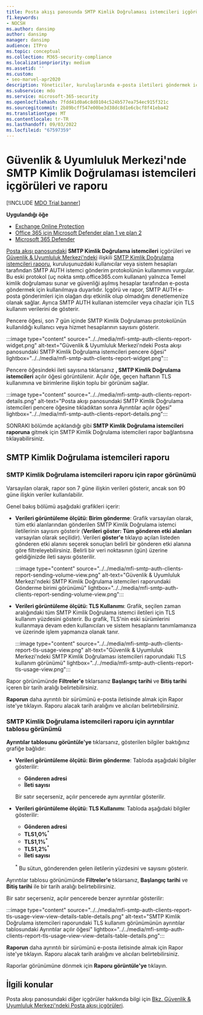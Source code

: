 ```yaml
---
title: Posta akışı panosunda SMTP Kimlik Doğrulaması istemcileri içgörüleri ve raporu
f1.keywords:
- NOCSH
ms.author: dansimp
author: dansimp
manager: dansimp
audience: ITPro
ms.topic: conceptual
ms.collection: M365-security-compliance
ms.localizationpriority: medium
ms.assetid: ''
ms.custom:
- seo-marvel-apr2020
description: Yöneticiler, kuruluşlarında e-posta iletileri göndermek için kimliği doğrulanmış SMTP (SMTP AUTH) kullanan e-posta gönderenleri izlemek için Güvenlik & Uyumluluk Merkezi'ndeki Posta akışı panosunda SMTP Kimlik Doğrulaması içgörülerini ve raporunu kullanmayı öğrenebilir.
ms.subservice: mdo
ms.service: microsoft-365-security
ms.openlocfilehash: 7fdd41d0a6c8d0104c524b577ea754ec915f321c
ms.sourcegitcommit: 2b89bcff547e00be3d38dc8d1e6cbcf8f41eba42
ms.translationtype: MT
ms.contentlocale: tr-TR
ms.lasthandoff: 09/03/2022
ms.locfileid: "67597359"
---
```

# <a name="smtp-auth-clients-insight-and-report-in-the-security--compliance-center"></a>Güvenlik & Uyumluluk Merkezi'nde SMTP Kimlik Doğrulaması istemcileri içgörüleri ve raporu

[!INCLUDE [MDO Trial banner](../includes/mdo-trial-banner.md)]

**Uygulandığı öğe**
- [Exchange Online Protection](exchange-online-protection-overview.md)
- [Office 365 için Microsoft Defender plan 1 ve plan 2](defender-for-office-365.md)
- [Microsoft 365 Defender](../defender/microsoft-365-defender.md)

[Posta akışı panosundaki](mail-flow-insights-v2.md) **SMTP Kimlik Doğrulama istemcileri** içgörüleri ve [Güvenlik & Uyumluluk Merkezi'ndeki](https://protection.office.com) ilişkili [SMTP Kimlik Doğrulama istemcileri raporu](#smtp-auth-clients-report), kuruluşunuzdaki kullanıcılar veya sistem hesapları tarafından SMTP AUTH istemci gönderim protokolünün kullanımını vurgular. Bu eski protokol (uç nokta smtp.office365.com kullanan) yalnızca Temel kimlik doğrulaması sunar ve güvenliği aşılmış hesaplar tarafından e-posta göndermek için kullanılmaya duyarlıdır. İçgörü ve rapor, SMTP AUTH e-posta gönderimleri için olağan dışı etkinlik olup olmadığını denetlemenize olanak sağlar. Ayrıca SMTP AUTH kullanan istemciler veya cihazlar için TLS kullanım verilerini de gösterir.

Pencere öğesi, son 7 gün içinde SMTP Kimlik Doğrulaması protokolünün kullanıldığı kullanıcı veya hizmet hesaplarının sayısını gösterir.

:::image type="content" source="../../media/mfi-smtp-auth-clients-report-widget.png" alt-text="Güvenlik & Uyumluluk Merkezi'ndeki Posta akışı panosundaki SMTP Kimlik Doğrulama istemcileri pencere öğesi" lightbox="../../media/mfi-smtp-auth-clients-report-widget.png":::

Pencere öğesindeki ileti sayısına tıklarsanız **, SMTP Kimlik Doğrulama istemcileri** açılır öğesi görüntülenir. Açılır öğe, geçen haftanın TLS kullanımına ve birimlerine ilişkin toplu bir görünüm sağlar.

:::image type="content" source="../../media/mfi-smtp-auth-clients-report-details.png" alt-text="Posta akışı panosundaki SMTP Kimlik Doğrulama istemcileri pencere öğesine tıkladıktan sonra Ayrıntılar açılır öğesi" lightbox="../../media/mfi-smtp-auth-clients-report-details.png":::

SONRAKI bölümde açıklandığı gibi **SMTP Kimlik Doğrulama istemcileri raporuna** gitmek için SMTP Kimlik Doğrulama istemcileri rapor bağlantısına tıklayabilirsiniz.

## <a name="smtp-auth-clients-report"></a>SMTP Kimlik Doğrulama istemcileri raporu

### <a name="report-view-for-the-smtp-auth-clients-report"></a>SMTP Kimlik Doğrulama istemcileri raporu için rapor görünümü

Varsayılan olarak, rapor son 7 güne ilişkin verileri gösterir, ancak son 90 güne ilişkin veriler kullanılabilir.

Genel bakış bölümü aşağıdaki grafikleri içerir:

- **Verileri görüntüleme ölçütü: Birim gönderme**: Grafik varsayılan olarak, tüm etki alanlarından gönderilen SMTP Kimlik Doğrulama istemci iletilerinin sayısını gösterir (**Verileri göster: Tüm gönderen etki alanları** varsayılan olarak seçilidir). Verileri **göster'e** tıklayıp açılan listeden gönderen etki alanını seçerek sonuçları belirli bir gönderen etki alanına göre filtreleyebilirsiniz. Belirli bir veri noktasının (gün) üzerine geldiğinizde ileti sayısı gösterilir.

  :::image type="content" source="../../media/mfi-smtp-auth-clients-report-sending-volume-view.png" alt-text="Güvenlik & Uyumluluk Merkezi'ndeki SMTP Kimlik Doğrulama istemcileri raporundaki Gönderme birimi görünümü" lightbox="../../media/mfi-smtp-auth-clients-report-sending-volume-view.png":::

- **Verileri görüntüleme ölçütü: TLS Kullanımı**: Grafik, seçilen zaman aralığındaki tüm SMTP Kimlik Doğrulama istemci iletileri için TLS kullanım yüzdesini gösterir. Bu grafik, TLS'nin eski sürümlerini kullanmaya devam eden kullanıcıları ve sistem hesaplarını tanımlamanıza ve üzerinde işlem yapmanıza olanak tanır.

  :::image type="content" source="../../media/mfi-smtp-auth-clients-report-tls-usage-view.png" alt-text="Güvenlik & Uyumluluk Merkezi'ndeki SMTP Kimlik Doğrulaması istemcileri raporundaki TLS kullanım görünümü" lightbox="../../media/mfi-smtp-auth-clients-report-tls-usage-view.png":::

Rapor görünümünde **Filtreler'e** tıklarsanız **Başlangıç tarihi** ve **Bitiş tarihi** içeren bir tarih aralığı belirtebilirsiniz.

**Raporun** daha ayrıntılı bir sürümünü e-posta iletisinde almak için Rapor iste'ye tıklayın. Raporu alacak tarih aralığını ve alıcıları belirtebilirsiniz.

### <a name="details-table-view-for-the-smtp-auth-clients-report"></a>SMTP Kimlik Doğrulama istemcileri raporu için ayrıntılar tablosu görünümü

**Ayrıntılar tablosunu görüntüle'ye** tıklarsanız, gösterilen bilgiler baktığınız grafiğe bağlıdır:

- **Verileri görüntüleme ölçütü: Birim gönderme**: Tabloda aşağıdaki bilgiler gösterilir:

  - **Gönderen adresi**
  - **İleti sayısı**

  Bir satır seçerseniz, açılır pencerede aynı ayrıntılar gösterilir.

- **Verileri görüntüleme ölçütü: TLS Kullanımı**: Tabloda aşağıdaki bilgiler gösterilir:

  - **Gönderen adresi**
  - **TLS1,0%**<sup>\*</sup>
  - **TLS1,1%**<sup>\*</sup>
  - **TLS1,2%**<sup>\*</sup>
  - **İleti sayısı**

  <sup>\*</sup> Bu sütun, gönderenden gelen iletilerin yüzdesini ve sayısını gösterir.

Ayrıntılar tablosu görünümünde **Filtreler'e** tıklarsanız, **Başlangıç tarihi** ve **Bitiş tarihi** ile bir tarih aralığı belirtebilirsiniz.

Bir satır seçerseniz, açılır pencerede benzer ayrıntılar gösterilir:

:::image type="content" source="../../media/mfi-smtp-auth-clients-report-tls-usage-view-view-details-table-details.png" alt-text="SMTP Kimlik Doğrulama istemcileri raporundaki TLS kullanım görünümünün ayrıntılar tablosundaki Ayrıntılar açılır öğesi" lightbox="../../media/mfi-smtp-auth-clients-report-tls-usage-view-view-details-table-details.png":::

**Raporun** daha ayrıntılı bir sürümünü e-posta iletisinde almak için Rapor iste'ye tıklayın. Raporu alacak tarih aralığını ve alıcıları belirtebilirsiniz.

Raporlar görünümüne dönmek için **Raporu görüntüle'ye** tıklayın.

## <a name="related-topics"></a>İlgili konular

Posta akışı panosundaki diğer içgörüler hakkında bilgi için [Bkz. Güvenlik & Uyumluluk Merkezi'ndeki Posta akışı içgörüleri](mail-flow-insights-v2.md).
